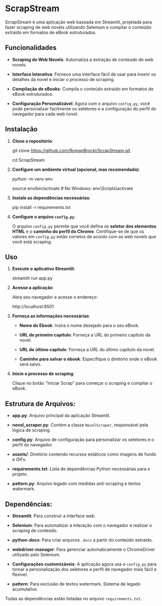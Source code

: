 # ScrapStream

ScrapStream é uma aplicação web baseada em Streamlit, projetada para fazer scraping de web novels utilizando Selenium e compilar o conteúdo extraído em formatos de eBook estruturados.

## Funcionalidades

- **Scraping de Web Novels**: Automatiza a extração de conteúdo de web novels.

- **Interface Interativa**: Fornece uma interface fácil de usar para inserir os detalhes da novel e iniciar o processo de scraping.

- **Compilação de eBooks**: Compila o conteúdo extraído em formatos de eBook estruturados.

- **Configuração Personalizável**: Agora com o arquivo `config.py`, você pode personalizar facilmente os seletores e a configuração do perfil do navegador para cada web novel.

## Instalação

1. **Clone o repositório**:

    git clone https://github.com/RomanBrocki/ScrapStream.git

    cd ScrapStream
    

2. **Configure um ambiente virtual (opcional, mas recomendado)**:

    python -m venv env

    source env/bin/activate  # No Windows: env\Scripts\activate

3. **Instale as dependências necessárias**:

    pip install -r requirements.txt

4. **Configure o arquivo `config.py`**:
   
   O arquivo `config.py` permite que você defina os **seletor dos elementos HTML** e o **caminho do perfil do Chrome**. Certifique-se de que os valores em `config.py` estão corretos de acordo com as web novels que você está scraping.

## Uso

1. **Execute o aplicativo Streamlit**:

    streamlit run app.py
    

2. **Acesse a aplicação**:

    Abra seu navegador e acesse o endereço:

    
    http://localhost:8501
    

3. **Forneça as informações necessárias**:

    - **Nome do Ebook**: Insira o nome desejado para o seu eBook.

    - **URL do primeiro capítulo**: Forneça a URL do primeiro capítulo da novel.

    - **URL do último capítulo**: Forneça a URL do último capítulo da novel.

    - **Caminho para salvar o ebook**: Especifique o diretório onde o eBook será salvo.

4. **Inicie o processo de scraping**:

    Clique no botão "Iniciar Scrap" para começar o scraping e compilar o eBook.

## Estrutura de Arquivos:

- **app.py**: Arquivo principal da aplicação Streamlit.

- **novel_scraper.py**: Contém a classe `NovelScraper`, responsável pela lógica de scraping.

- **config.py**: Arquivo de configuração para personalizar os seletores e o perfil do navegador.

- **assets/**: Diretório contendo recursos estáticos como imagens de fundo e GIFs.

- **requirements.txt**: Lista de dependências Python necessárias para o projeto.

- **pattern.py**: Arquivo legado com medidas anti-scraping e textos watermark.

## Dependências:

- **Streamlit**: Para construir a interface web.

- **Selenium**: Para automatizar a interação com o navegador e realizar o scraping de conteúdo.

- **python-docx**: Para criar arquivos `.docx` a partir do conteúdo extraído.

- **webdriver-manager**: Para gerenciar automaticamente o ChromeDriver utilizado pelo Selenium.

- **Configurações customizáveis**: A aplicação agora usa o `config.py` para tornar a personalização dos seletores e perfil de navegador mais fácil e flexível.

- **pattern**: Para exclusão de textos watermark. Sistema de legado acumulativo.

Todas as dependências estão listadas no arquivo `requirements.txt`.
